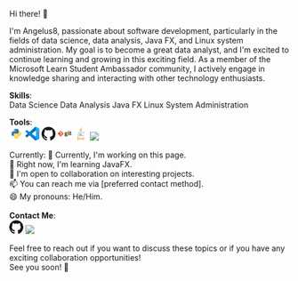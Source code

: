 Hi there! 👋

I'm Angelus8, passionate about software development, particularly in the fields of data science, data analysis, Java FX, and Linux system administration. 
My goal is to become a great data analyst, and I'm excited to continue learning and growing in this exciting field. 
As a member of the Microsoft Learn Student Ambassador community, I actively engage in knowledge sharing and interacting with other technology enthusiasts.

**Skills**:<br>
Data Science Data Analysis Java FX Linux System Administration

**Tools**:<br>
<img src="https://github.com/github/explore/raw/main/topics/python/python.png" width="25">
<img src="https://github.com/github/explore/raw/main/topics/visual-studio-code/visual-studio-code.png" width="25">
<img src="https://github.com/github/explore/raw/main/topics/github/github.png" width="25">
<img src="https://github.com/github/explore/raw/main/topics/git/git.png" width="25">
<img src="https://github.com/github/explore/raw/main/topics/java/java.png" width="25">
<img src="https://www.svgrepo.com/show/354273/redhat-icon.svg" width="25">

Currently:
🔭 Currently, I'm working on this page.<br>
🌱 Right now, I'm learning JavaFX.<br>
👯 I'm open to collaboration on interesting projects.<br>
📫 You can reach me via [preferred contact method].<br>
😄 My pronouns: He/Him.<br><br>
**Contact Me**:<br>
[<img src="https://github.com/github/explore/raw/main/topics/github/github.png" width="25">](https://github.com/Angelus8)
[<img src="https://cdn1.iconfinder.com/data/icons/logotypes/32/circle-linkedin-512.png" width="25">](https://www.linkedin.com/in/acobe-ange-ulrich-boni/)

Feel free to reach out if you want to discuss these topics or if you have any exciting collaboration opportunities!<br>
See you soon! 🚀
